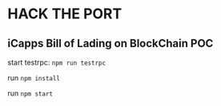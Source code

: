 # HACK THE PORT
## iCapps Bill of Lading on BlockChain POC

start testrpc: `npm run testrpc`

run `npm install`

run `npm start`
